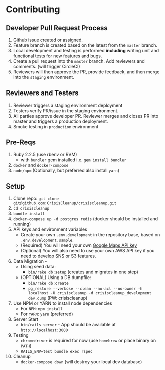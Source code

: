 # Contributing

## Developer Pull Request Process
1. Github issue created or assigned. 
2. Feature branch is created based on the latest from the `master` branch.
3. Local development and testing is performed **including** writing unit and functional tests for new features and bugs.
4. Create a pull request into the `master` branch.  Add reviewers and comments. (will trigger CircleCI)
5. Reviewers will then approve the PR, provide feedback, and then merge into the `staging` environment.

## Reviewers and Testers
1. Reviewer triggers a staging environment deployment
2. Testers verify PR/issue in the staging environment.
3. All parties approve developer PR.  Reviewer merges and closes PR into master and triggers a production deployment.
4. Smoke testing in `production` environment

## Pre-Reqs
1. Ruby 2.2.5 (use rbenv or RVM) 
	- with `bundler` gem installed i.e. `gem install bundler`
2. `docker` and `docker-compose`
3. `node/npm` (Optionally, but preferred also install `yarn`)

## Setup
1. Clone repo: `git clone git@github.com:CrisisCleanup/crisiscleanup.git`
2. `cd crisiscleanup`
3. `bundle install`
4. `docker-compose up -d postgres redis` (docker should be installed and running)
5. API keys and environment variables
	- Create your own `.env.development` in the repository base, based on `.env.development.sample`.
	- (Required) You will need your own [Google Maps API key](https://developers.google.com/maps/documentation/javascript/get-api-key)
	- (Optional) You will also need to use your own AWS API key if you need to develop SNS or S3 features.
6. Data Migration - 
	- Using seed data:
		- `bin/rake db:setup` (creates and migrates in one step)
	- (OPTIONAL) Using a DB dumpfile:
		- `bin/rake db:create`
		- `pg_restore --verbose --clean --no-acl --no-owner -h localhost -U crisiscleanup -d crisiscleanup_development dev.dump` (PW: crisiscleanup)
7. Use NPM or YARN to install node dependencies
	- For `NPM`: `npm install`
	- For `YARN`: `yarn` (preferred)
8. Server Start
	- `bin/rails server` - App should be available at `http://localhost:3000`
9. Testing 
	- `chromedriver` is required for now (use `homebrew` or place binary on `PATH`)
	- `RAILS_ENV=test bundle exec rspec`
10. Cleanup
	- `docker-compose down` (will destroy your local dev database)